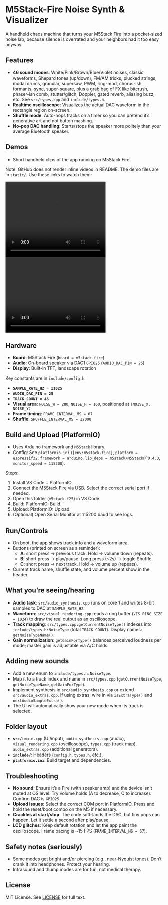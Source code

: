 # M5Stack-Fire Noise Synth & Visualizer 

A handheld chaos machine that turns your M5Stack Fire into a pocket-sized noise lab, because silence is overrated and your neighbors had it too easy anyway.

## Features
- **46 sound modes**: White/Pink/Brown/Blue/Violet noises, classic waveforms, Shepard tones (up/down), FM/AM tricks, plucked strings, modal drums, granular, supersaw, PWM, ring-mod, chorus-ish, formants, sync, super-square, plus a grab bag of FX like bitcrush, phaser-ish comb, stutter/glitch, Doppler, gated reverb, aliasing buzz, etc. See `src/types.cpp` and `include/types.h`.
- **Realtime oscilloscope**: Visualizes the actual DAC waveform in the rectangle region on-screen.
- **Shuffle mode**: Auto-hops tracks on a timer so you can pretend it’s generative art and not button mashing.
- **No-pop DAC handling**: Starts/stops the speaker more politely than your average Bluetooth speaker.

## Demos
- Short handheld clips of the app running on M5Stack Fire.

Note: GitHub does not render inline videos in README. The demo files are in `static/`. Use these links to watch them:



<video src="static/video_2025-10-23_20-40-14.webm" width="320" height="240" controls></video>
<video src="static/video_2025-10-23_20-40-28.webm" width="320" height="240" controls></video>


## Hardware
- **Board**: M5Stack Fire (`board = m5stack-fire`)
- **Audio**: On-board speaker via DAC1 `GPIO25` (`AUDIO_DAC_PIN = 25`)
- **Display**: Built-in TFT, landscape rotation

Key constants are in `include/config.h`:
- **`SAMPLE_RATE_HZ = 11025`**
- **`AUDIO_DAC_PIN = 25`**
- **`TRACK_COUNT = 46`**
- **Visual area**: `NOISE_W = 280`, `NOISE_H = 160`, positioned at `(NOISE_X, NOISE_Y)`
- **Frame timing**: `FRAME_INTERVAL_MS = 67`
- **Shuffle**: `SHUFFLE_INTERVAL_MS = 12000`

## Build and Upload (PlatformIO)
- Uses Arduino framework and `M5Stack` library.
- Config: See `platformio.ini` (`[env:m5stack-fire]`, `platform = espressif32`, `framework = arduino`, `lib_deps = m5stack/M5Stack@^0.4.3`, `monitor_speed = 115200`).

Steps:
1. Install VS Code + PlatformIO.
2. Connect the M5Stack Fire via USB. Select the correct serial port if needed.
3. Open this folder (`m5stack-f25`) in VS Code.
4. Build: PlatformIO: Build.
5. Upload: PlatformIO: Upload.
6. (Optional) Open Serial Monitor at 115200 baud to see logs.

## Run/Controls
- On boot, the app shows track info and a waveform area.
- Buttons (printed on screen as a reminder):
  - **A**: short press → previous track. Hold → volume down (repeats).
  - **B**: short press → play/pause. Long press (~2s) → toggle Shuffle.
  - **C**: short press → next track. Hold → volume up (repeats).
- Current track name, shuffle state, and volume percent show in the header.

## What you’re seeing/hearing
- **Audio task**: `src/audio_synthesis.cpp` runs on core 1 and writes 8-bit samples to DAC at `SAMPLE_RATE_HZ`.
- **Waveform**: `src/visual_rendering.cpp` reads a ring buffer (`VIS_RING_SIZE = 1024`) to draw the real output as an oscilloscope.
- **Track mapping**: `src/types.cpp:getCurrentNoiseType()` indexes into `include/types.h:NoiseType` (total `TRACK_COUNT`). Display names: `getNoiseTypeName()`.
- **Gain normalization**: `getGainForType()` balances perceived loudness per mode; master gain is adjustable via A/C holds.

## Adding new sounds
- Add a new enum to `include/types.h:NoiseType`.
- Map it to a track index and name in `src/types.cpp` (`getCurrentNoiseType`, `getNoiseTypeName`, `getGainForType`).
- Implement synthesis in `src/audio_synthesis.cpp` or extend `src/audio_extras.cpp`. If using extras, wire in via `isExtraType()` and `nextAudioSampleExtra()`.
- The UI will automatically show your new mode when its track is selected.

## Folder layout
- **`src/`**: `main.cpp` (UI/input), `audio_synthesis.cpp` (audio), `visual_rendering.cpp` (oscilloscope), `types.cpp` (track map), `audio_extras.cpp` (additional generators).
- **`include/`**: Headers (`config.h`, `types.h`, etc.).
- **`platformio.ini`**: Build target and dependencies.

## Troubleshooting
- **No sound**: Ensure it’s a Fire (with speaker amp) and the device isn’t muted at OS level. Try volume holds (A to decrease, C to increase). Confirm DAC is `GPIO25`.
- **Upload issues**: Select the correct COM port in PlatformIO. Press and hold the reset/boot combo on the M5 if necessary.
- **Crackles at start/stop**: The code soft-lands the DAC, but tiny pops can happen. Let it settle a second after play/pause.
- **LCD glitches**: Keep default rotation and let the app paint the oscilloscope. Frame pacing is ~15 FPS (`FRAME_INTERVAL_MS = 67`).

## Safety notes (seriously)
- Some modes get bright and/or piercing (e.g., near-Nyquist tones). Don’t crank it into headphones. Protect your hearing.
- Infrasound and thump modes are for fun, not medical therapy.

## License
MIT License. See [LICENSE](./LICENSE) for full text.
